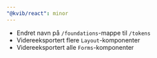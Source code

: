 ```yaml
---
"@kvib/react": minor
---
```


- Endret navn på `/foundations`-mappe til `/tokens`
- Videreeksportert flere `Layout`-komponenter
- Videreeksportert alle `Forms`-komponenter
